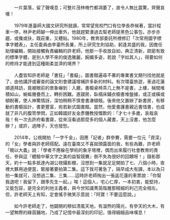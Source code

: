<!--請細緻地嘆息吧！--!>

　　一片葉落，留了聲嘆息；可整片茂林脩竹都凋萎了，直令人無比震驚，齊聲哀嘆！<br><br>
  
　　1979年進臺師大國文研究所就讀，常常望見校門口有位學長恭候著，當計程車一停，林尹老師腳一伸出車外，他就趕緊湊過去幫老師提黑色公事包，亦步亦趨，或攙或扶，既莊重，又體貼。1980年，教育部委託所裡修訂「次常用國字標準字體表」，主任委員由李鍌所長兼，所上研究生則協助，躬逢其盛的我，因擔任助理編輯，開始接觸負責編輯的許老師，他那一手收放自如，典正清新，疏密有致的標準字體，是別人學不來的俊逸雅麗，婉媚多姿，若說「字如其人」，得要如何的修持才能達到這種剛柔並濟的境界？<br><br>
  
　　人盡皆知許老師是「書狂」「書癡」，圖書館遍尋不著的專業書文期刊找他就是了，由他講評或審查的論文則會建議增補許多新的材料。有次環臺旅遊，車過花蓮順道拜訪，竟被眼前的景象嚇到：入廳，書櫥桌椅茶几上無不是書，上樓，梯間堆積如山，蜿蜒層疊而上，轉折困難。進寢房，臥榻床鋪衣櫥書堆盤據，或正或橫或傾睨著，使人神驚情訝，深怕稍稍不慎會書瀑傾攲。後來他又置辦了新書房，有移動的書櫥設計，書更豐富，宛若新式圖書館。當然，他愛書護書親近書惜書，也成就了非凡的腹笥學問，正如韓國好友金彥鍾教授慨歎的：「才七十多歲，哀哉哀哉！有一次去許府看書齋，從來沒看過那麼多的個人藏書，天上沒書，他怎麼辦？」或許，過陣子，天也發愁。<br><br>
  
　　2014年，公視開拍「一字千金」，因應「記者」群參賽，需要一位元「資深」的「女」學者與許老師搭配。遠在臺南又不喜拋頭露面的我，有些為難，許老師「曉以大義」說：「學者不應躲在學術的象牙塔裡，偶而出來履行社會教育的責任，參與這『體驗中華文字之美的益智競賽』倒不失為很好的回饋呀！」錄影那天，約十一點多抵達內湖公視攝影棚，沒想到一集就足足開拍了七、八個小時，夜裡大夥用過便當，緊接著要拍第二集。這下我可著急了，隔早成大有課，本以為只拍一集就可，沒想過二集、三集……這時許老師掏出一張返花蓮的車票說：「你幫我退吧！我留下，跟季先生一起。」唉！這個人，宅心仁厚，一本初衷，能堅持，又能包容，是完全的利他主義者，與今世知識菁英階層那精細的利己完全相左。但，許老師天上有知，定會搖手微笑示意說：「阿寶！不要這麼說。」<br><br>
  
　　如今許老師走了，他闢開的穆如清風天地，有溫煦的陽光，有參天的大木，有一望無際的綠茵鋪地，乃成了記憶中最深刻的印記，值得細細品味嘆息！
